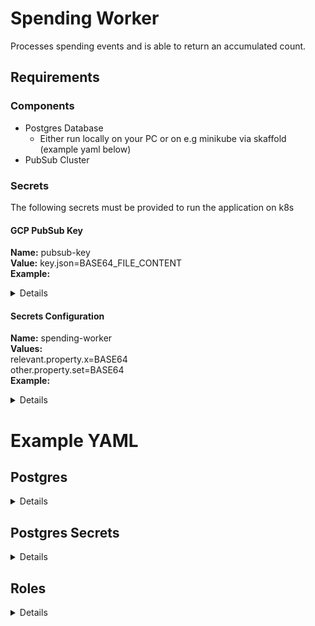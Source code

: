 # Spending Worker
Processes spending events and is able to return an accumulated count.

## Requirements

### Components
- Postgres Database
   - Either run locally on your PC or on e.g minikube via skaffold (example yaml below)
- PubSub Cluster

### Secrets
The following secrets must be provided to run the application on k8s

#### GCP PubSub Key

**Name:** pubsub-key  
**Value:** key.json=BASE64_FILE_CONTENT  
**Example:**
<details>

`kubectl create secret generic pubsub-key --from-file=key.json=PATH-TO-KEY-FILE.json`
</details>

#### Secrets Configuration

**Name:** spending-worker  
**Values:**  
relevant.property.x=BASE64  
other.property.set=BASE64  
**Example:**
<details>

```
apiVersion: v1
data:
  spring.datasource.password: bGV0bWVpbg==
  spring.datasource.username: ZGV2
kind: Secret
metadata:
  name: spending-worker
```

`kubectl create secret generic spending-worker --from-literal=spring.datasource.user=username --from-literal=spring.datasource.password=p455w0rd`
</details>






# Example YAML

## Postgres
<details>

```
apiVersion: v1
kind: PersistentVolume
metadata:
  name: postgres-pv
  labels:
    type: local
spec:
  storageClassName: manual
  capacity:
    storage: 1Gi
  accessModes:
    - ReadWriteOnce
  hostPath:
    path: /mnt1/postgres-data
---
apiVersion: v1
kind: PersistentVolumeClaim
metadata:
  name: postgres-pvc
  labels:
    type: local
spec:
  storageClassName: manual
  accessModes:
    - ReadWriteOnce
  resources:
    requests:
      storage: 500Mi
  volumeName: postgres-pv
---
apiVersion: apps/v1
kind: StatefulSet
metadata:
  name: postgres-statefulset
spec:
  serviceName: "postgres"
  replicas: 1
  selector:
    matchLabels:
      app: postgres # has to match .spec.template.metadata.labels
  template:
    metadata:
      labels:
        app: postgres
    spec:
      containers:
        - name: postgres
          image: postgres:12
          envFrom:
            - configMapRef:
                name: postgres-configuration
          env:
            - name: POSTGRES_PASSWORD
              valueFrom:
                secretKeyRef:
                  name: postgres-credentials
                  key: password
          ports:
            - containerPort: 5432
              name: postgresdb
          volumeMounts:
            - name: postgres-volume-mount
              mountPath: /var/lib/postgresql/data
          readinessProbe:
            exec:
              command:
                - bash
                - "-c"
                - "psql -U$POSTGRES_USER -d$POSTGRES_DB -c 'SELECT 1'"
            initialDelaySeconds: 15
            timeoutSeconds: 2
          livenessProbe:
            exec:
              command:
                - bash
                - "-c"
                - "psql -U$POSTGRES_USER -d$POSTGRES_DB -c 'SELECT 1'"
            initialDelaySeconds: 15
            timeoutSeconds: 2
      volumes:
        - name: postgres-volume-mount
          persistentVolumeClaim:
            claimName: postgres-pvc
---
apiVersion: v1
kind: Service
metadata:
  name: postgres-service
spec:
  ports:
    - port: 5432
      name: postgres
  type: NodePort
  selector:
    app: postgres
---
apiVersion: v1
kind: ConfigMap
metadata:
  name: postgres-configuration
data:
  POSTGRES_DB: "spending-db"
  POSTGRES_USER: "postgres"
```
</details>

## Postgres Secrets
<details>

```
apiVersion: v1
kind: Secret
metadata:
  name: postgres-credentials
type: Opaque
data:
  password: BASE64PW
```

</details>

## Roles
<details>

```
kind: Role
apiVersion: rbac.authorization.k8s.io/v1
metadata:
namespace: default
name: namespace-reader
rules:
- apiGroups: [ "", "extensions", "apps" ]
  resources: [ "configmaps", "pods", "services", "endpoints", "secrets" ]
  verbs: [ "get", "list", "watch" ]

---

kind: RoleBinding
apiVersion: rbac.authorization.k8s.io/v1
metadata:
name: namespace-reader-binding
namespace: default
subjects:
- kind: ServiceAccount
  name: default
  apiGroup: ""
  roleRef:
  kind: Role
  name: namespace-reader
  apiGroup: ""
```
</details>